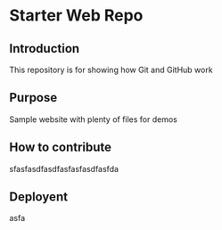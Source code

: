 # Starter Web Repo


## Introduction

This repository is for showing how Git and GitHub work

## Purpose

Sample website with plenty of files for demos

## How to contribute
sfasfasdfasdfasfasfasdfasfda
## Deployent
asfa
